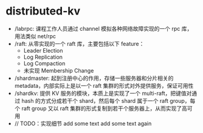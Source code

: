 # distributed-kv
* /labrpc: 课程工作人员通过 channel 模拟各种网络故障实现的一个 rpc 库，用法类似 net/rpc
* /raft: 从零实现的一个 raft 库，主要包括以下 feature：
  * Leader Election
  * Log Replication
  * Log Compaction
  * 未实现 Membership Change
* /shardmaster: 起到注册中心的作用，存储一些服务器和分片相关的 metadata，内部实际上是以一个 raft 集群的形式对外提供服务，保证可用性
* /shardkv: 提供 KV 服务的模块，本质上是实现了一个 multi-raft，把键值对通过 hash 的方式分成若干个 shard，然后每个 shard 属于一个 raft group，每个 raft group 又以 raft 集群的形式复制到若干个服务器上，从而实现了高可用
* // TODO：实现细节
add some text
add some text again
